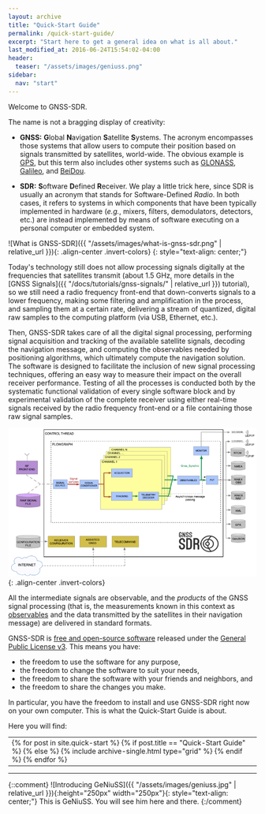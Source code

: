 ```yaml
---
layout: archive
title: "Quick-Start Guide"
permalink: /quick-start-guide/
excerpt: "Start here to get a general idea on what is all about."
last_modified_at: 2016-06-24T15:54:02-04:00
header:
  teaser: "/assets/images/geniuss.png"
sidebar:
  nav: "start"
---
```


Welcome to GNSS-SDR.

The name is not a bragging display of creativity:

- **GNSS:** **G**lobal **N**avigation **S**atellite **S**ystems. The acronym
  encompasses those systems that allow users to compute their position based on
  signals transmitted by satellites, world-wide. The obvious example is
  [GPS](https://www.gps.gov/), but this term also includes other systems such as
  [GLONASS](https://www.glonass-iac.ru/en/),
  [Galileo](https://ec.europa.eu/growth/sectors/space/galileo/), and
  [BeiDou](http://en.beidou.gov.cn/).

- **SDR:** **S**oftware **D**efined **R**eceiver. We play a little trick here,
  since SDR is usually an acronym that stands for Software-Defined _Radio_. In
  both cases, it refers to systems in which components that have been typically
  implemented in hardware (_e.g._, mixers, filters, demodulators, detectors,
  etc.) are instead implemented by means of software executing on a personal
  computer or embedded system.

![What is GNSS-SDR]({{ "/assets/images/what-is-gnss-sdr.png" | relative_url }}){: .align-center .invert-colors}
{: style="text-align: center;"}

Today's technology still does not allow processing signals digitally at the
frequencies that satellites transmit (about 1.5 GHz, more details in the [GNSS
Signals]({{ "/docs/tutorials/gnss-signals/" | relative_url }}) tutorial), so we
still need a radio frequency front-end that down-converts signals to a lower
frequency, making some filtering and amplification in the process, and sampling
them at a certain rate, delivering a stream of quantized, digital raw samples to
the computing platform (via USB, Ethernet, etc.).

Then, GNSS-SDR takes care of all the digital signal processing, performing
signal acquisition and tracking of the available satellite signals, decoding the
navigation message, and computing the observables needed by positioning
algorithms, which ultimately compute the navigation solution. The software is
designed to facilitate the inclusion of new signal processing techniques,
offering an easy way to measure their impact on the overall receiver
performance. Testing of all the processes is conducted both by the systematic
functional validation of every single software block and by experimental
validation of the complete receiver using either real-time signals received by
the radio frequency front-end or a file containing those raw signal samples.

![General Block Diagram](https://raw.githubusercontent.com/gnss-sdr/gnss-sdr/next/docs/doxygen/images/GeneralBlockDiagram.png)
{: .align-center .invert-colors}

All the intermediate signals are observable, and the _products_ of the GNSS
signal processing (that is, the measurements known in this context as
[observables](https://gssc.esa.int/navipedia//index.php/GNSS_Basic_Observables)
and the data transmitted by the satellites in their navigation message) are
delivered in standard formats.

GNSS-SDR is
[free and open-source software](https://en.unesco.org/freeandopensourcesoftware)
released under the
[General Public License v3](https://www.gnu.org/licenses/gpl-3.0.html). This
means you have:

- the freedom to use the software for any purpose,
- the freedom to change the software to suit your needs,
- the freedom to share the software with your friends and neighbors, and
- the freedom to share the changes you make.

In particular, you have the freedom to install and use GNSS-SDR right now on
your own computer. This is what the Quick-Start Guide is about.

Here you will find:

<table> <tr> <td class="gridtable">
<div class="grid__wrapper">
  {% for post in site.quick-start %}
    {% if post.title == "Quick-Start Guide" %} {% else %}
      {% include archive-single.html type="grid" %}
    {% endif %}
  {% endfor %}
</div>
</td></tr></table>

---

<link rel="prerender" href="{{ "/requirements/" | relative_url }}" />
<link rel="prerender" href="{{ "/build-and-install/" | relative_url }}" />
<link rel="prerender" href="{{ "/my-first-fix/" | relative_url }}" />

{::comment}
![Introducing GeNiuSS]({{ "/assets/images/geniuss.jpg" | relative_url }}){:height="250px" width="250px"}{: style="text-align: center;"} This is GeNiuSS. You will see him here and there.
{:/comment}
